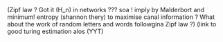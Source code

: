 (Zipf law ? Got it (H_n) in networks ??? soa !
imply  by Malderbort and minimum! entropy (shannon thery) to maximise canal information ?
What about the work of random letters and words followgina Zipf law ?)
(link to good turing estimation alos (YYT)
